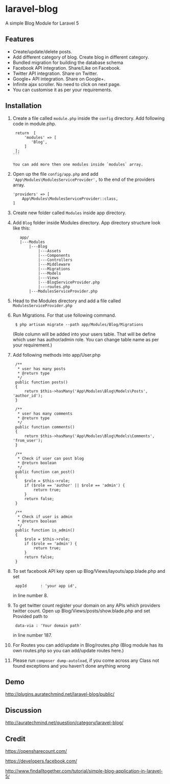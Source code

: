 # laravel-blog
  A simple Blog Module for Laravel 5
  
## Features
  - Create/update/delete posts.
  - Add different category of blog. Create blog in different category. 
  - Bundled migration for building the database schema
  - Facebook API integration. Share/Like on Facebook.
  - Twitter API integration. Share on Twitter.
  - Google+ API integration. Share on Google+.
  - Infinite ajax scroller. No need to click on next page.
  - You can customise it as per your requirements.
  

## Installation
1. Create a file called `module.php` inside the `config` directory. 
   Add following code in module.php. 

   ````
    return  [
        'modules' => [
           'Blog',
        ]
    ];
   ```

   You can add more then one modules inside `modules` array.  
2. Open up the file `config/app.php` and add `'App\Modules\ModulesServiceProvider',` to the end of the providers array.
   
    ```
    'providers' => [
        App\Modules\ModulesServiceProvider::class,
    ]
   ```
    
3. Create new folder called `Modules` inside app directory.
4. Add `Blog` folder inside Modules directory. App directory structure look like this:

   ```
      app/
      |---Modules
          |---Blog
              |---Assets
              |---Components
              |---Controllers
              |---Middleware
              |---Migrations
              |---Models
              |---Views
              |---BlogServiceProvider.php
              |---routes.php
          |---ModulesServiceProvider.php
   ```
   
   
5. Head to the Modules directory and add a file called `ModulesServiceProvider.php`
6. Run Migrations. For that use following command.

   ```
	$ php artisan migrate --path app/Modules/Blog/Migrations
   ```
   (Role column will be added into your users table. That will be define which user has author/admin role. You can change table name as per your requirement.)
7. Add following methods into app/User.php 

   ```
    /**
     * user has many posts
     * @return type
     */
    public function posts()
    {
        return $this->hasMany('App\Modules\Blog\Models\Posts', 'author_id');
    }

    /**
     * user has many comments
     * @return type
     */
    public function comments()
    {
        return $this->hasMany('App\Modules\Blog\Models\Comments', 'from_user');
    }

    /**
     * Check if user can post blog
     * @return boolean
     */
    public function can_post()
    {
        $role = $this->role;
        if ($role == 'author' || $role == 'admin') {
            return true;
        }
        return false;
    }

    /**
     * Check if user is admin
     * @return boolean
     */
    public function is_admin()
    {
        $role = $this->role;
        if ($role == 'admin') {
            return true;
        }
        return false;
    }
   ```
	

8. To set facebook API key open up Blog/Views/layouts/app.blade.php and
    set 

   ```
    appId      : 'your app id',
   ``` 
   in line number 8.
9. To get twitter count register your domain on any APIs which providers twitter count. Open up Blog/Views/posts/show.blade.php and
    set Provided path to

   ```
    data-via : 'Your domain path'
   ``` 	   
   in line number 187.
10. For Routes you can add/update in Blog/routes.php
   (Blog module has its own routes.php so you can add/update routes here.)

11. Please run `composer dump-autoload`, if you come across any Class not found exceptions and you haven’t done anything wrong

## Demo
http://plugins.auratechmind.net/laravel-blog/public/

## Discussion
http://auratechmind.net/question/category/laravel-blog/

## Credit
https://opensharecount.com/

https://developers.facebook.com/

http://www.findalltogether.com/tutorial/simple-blog-application-in-laravel-5/

